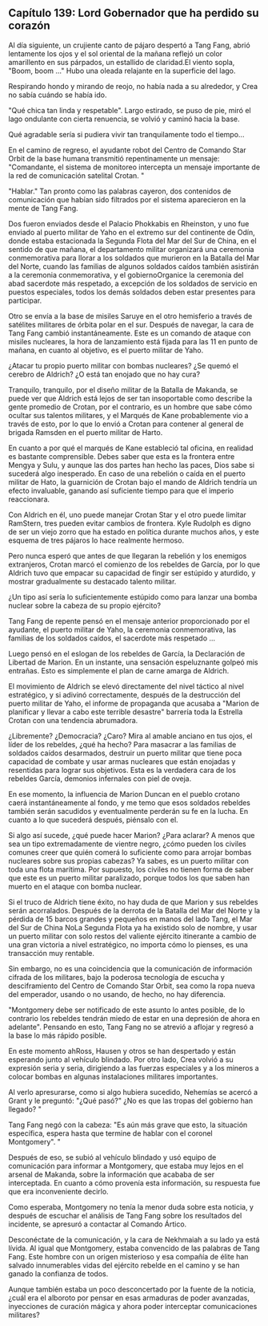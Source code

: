 
## Capítulo 139: Lord Gobernador que ha perdido su corazón

Al día siguiente, un crujiente canto de pájaro despertó a Tang Fang, abrió lentamente los ojos y el sol oriental de la mañana reflejó un color amarillento en sus párpados, un estallido de claridad.El viento sopla, "Boom, boom ..." Hubo una oleada relajante en la superficie del lago.

Respirando hondo y mirando de reojo, no había nada a su alrededor, y Crea no sabía cuándo se había ido.

"Qué chica tan linda y respetable". Largo estirado, se puso de pie, miró el lago ondulante con cierta renuencia, se volvió y caminó hacia la base.

Qué agradable sería si pudiera vivir tan tranquilamente todo el tiempo...

En el camino de regreso, el ayudante robot del Centro de Comando Star Orbit de la base humana transmitió repentinamente un mensaje: "Comandante, el sistema de monitoreo intercepta un mensaje importante de la red de comunicación satelital Crotan. "

"Hablar." Tan pronto como las palabras cayeron, dos contenidos de comunicación que habían sido filtrados por el sistema aparecieron en la mente de Tang Fang.

Dos fueron enviados desde el Palacio Phokkabis en Rheinston, y uno fue enviado al puerto militar de Yaho en el extremo sur del continente de Odín, donde estaba estacionada la Segunda Flota del Mar del Sur de China, en el sentido de que mañana, el departamento militar organizará una ceremonia conmemorativa para llorar a los soldados que murieron en la Batalla del Mar del Norte, cuando las familias de algunos soldados caídos también asistirán a la ceremonia conmemorativa, y el gobiernoOrganice la ceremonia del abad sacerdote más respetado, a excepción de los soldados de servicio en puestos especiales, todos los demás soldados deben estar presentes para participar.

Otro se envía a la base de misiles Saruye en el otro hemisferio a través de satélites militares de órbita polar en el sur. Después de navegar, la cara de Tang Fang cambió instantáneamente. Este es un comando de ataque con misiles nucleares, la hora de lanzamiento está fijada para las 11 en punto de mañana, en cuanto al objetivo, es el puerto militar de Yaho.

¿Atacar tu propio puerto militar con bombas nucleares? ¿Se quemó el cerebro de Aldrich? ¿O está tan enojado que no hay cura?

Tranquilo, tranquilo, por el diseño militar de la Batalla de Makanda, se puede ver que Aldrich está lejos de ser tan insoportable como describe la gente promedio de Crotan, por el contrario, es un hombre que sabe cómo ocultar sus talentos militares, y el Marqués de Kane probablemente vio a través de esto, por lo que lo envió a Crotan para contener al general de brigada Ramsden en el puerto militar de Harto.

En cuanto a por qué el marqués de Kane estableció tal oficina, en realidad es bastante comprensible. Debes saber que esta es la frontera entre Mengya y Sulu, y aunque las dos partes han hecho las paces, Dios sabe si sucederá algo inesperado. En caso de una rebelión o caída en el puerto militar de Hato, la guarnición de Crotan bajo el mando de Aldrich tendría un efecto invaluable, ganando así suficiente tiempo para que el imperio reaccionara.

Con Aldrich en él, uno puede manejar Crotan Star y el otro puede limitar RamStern, tres pueden evitar cambios de frontera. Kyle Rudolph es digno de ser un viejo zorro que ha estado en política durante muchos años, y este esquema de tres pájaros lo hace realmente hermoso.

Pero nunca esperó que antes de que llegaran la rebelión y los enemigos extranjeros, Crotan marcó el comienzo de los rebeldes de García, por lo que Aldrich tuvo que empacar su capacidad de fingir ser estúpido y aturdido, y mostrar gradualmente su destacado talento militar.

¿Un tipo así sería lo suficientemente estúpido como para lanzar una bomba nuclear sobre la cabeza de su propio ejército?

Tang Fang de repente pensó en el mensaje anterior proporcionado por el ayudante, el puerto militar de Yaho, la ceremonia conmemorativa, las familias de los soldados caídos, el sacerdote más respetado ...

Luego pensó en el eslogan de los rebeldes de García, la Declaración de Libertad de Marion. En un instante, una sensación espeluznante golpeó mis entrañas. Esto es simplemente el plan de carne amarga de Aldrich.

El movimiento de Aldrich se elevó directamente del nivel táctico al nivel estratégico, y si adivinó correctamente, después de la destrucción del puerto militar de Yaho, el informe de propaganda que acusaba a "Marion de planificar y llevar a cabo este terrible desastre" barrería toda la Estrella Crotan con una tendencia abrumadora.

¿Libremente? ¿Democracia? ¿Caro? Mira al amable anciano en tus ojos, el líder de los rebeldes, ¿qué ha hecho? Para masacrar a las familias de soldados caídos desarmados, destruir un puerto militar que tiene poca capacidad de combate y usar armas nucleares que están enojadas y resentidas para lograr sus objetivos. Esta es la verdadera cara de los rebeldes García, demonios infernales con piel de oveja.

En ese momento, la influencia de Marion Duncan en el pueblo crotano caerá instantáneamente al fondo, y me temo que esos soldados rebeldes también serán sacudidos y eventualmente perderán su fe en la lucha. En cuanto a lo que sucederá después, piénsalo con el.

Si algo así sucede, ¿qué puede hacer Marion? ¿Para aclarar? A menos que sea un tipo extremadamente de vientre negro, ¿cómo pueden los civiles comunes creer que quién comerá lo suficiente como para arrojar bombas nucleares sobre sus propias cabezas? Ya sabes, es un puerto militar con toda una flota marítima. Por supuesto, los civiles no tienen forma de saber que este es un puerto militar paralizado, porque todos los que saben han muerto en el ataque con bomba nuclear.

Si el truco de Aldrich tiene éxito, no hay duda de que Marion y sus rebeldes serán acorralados. Después de la derrota de la Batalla del Mar del Norte y la pérdida de 15 barcos grandes y pequeños en manos del lado Tang, el Mar del Sur de China NoLa Segunda Flota ya ha existido solo de nombre, y usar un puerto militar con solo restos del valiente ejército itinerante a cambio de una gran victoria a nivel estratégico, no importa cómo lo pienses, es una transacción muy rentable.

Sin embargo, no es una coincidencia que la comunicación de información cifrada de los militares, bajo la poderosa tecnología de escucha y desciframiento del Centro de Comando Star Orbit, sea como la ropa nueva del emperador, usando o no usando, de hecho, no hay diferencia.

"Montgomery debe ser notificado de este asunto lo antes posible, de lo contrario los rebeldes tendrán miedo de estar en una depresión de ahora en adelante". Pensando en esto, Tang Fang no se atrevió a aflojar y regresó a la base lo más rápido posible.

En este momento ahRoss, Hausen y otros se han despertado y están esperando junto al vehículo blindado. Por otro lado, Crea volvió a su expresión seria y seria, dirigiendo a las fuerzas especiales y a los mineros a colocar bombas en algunas instalaciones militares importantes.

Al verlo apresurarse, como si algo hubiera sucedido, Nehemías se acercó a Grant y le preguntó: "¿Qué pasó?" ¿No es que las tropas del gobierno han llegado? "

Tang Fang negó con la cabeza: "Es aún más grave que esto, la situación específica, espera hasta que termine de hablar con el coronel Montgomery". "

Después de eso, se subió al vehículo blindado y usó equipo de comunicación para informar a Montgomery, que estaba muy lejos en el arsenal de Makanda, sobre la información que acababa de ser interceptada. En cuanto a cómo provenía esta información, su respuesta fue que era inconveniente decirlo.

Como esperaba, Montgomery no tenía la menor duda sobre esta noticia, y después de escuchar el análisis de Tang Fang sobre los resultados del incidente, se apresuró a contactar al Comando Ártico.

Desconéctate de la comunicación, y la cara de Nekhmaiah a su lado ya está lívida. Al igual que Montgomery, estaba convencido de las palabras de Tang Fang. Este hombre con un origen misterioso y esa compañía de élite han salvado innumerables vidas del ejército rebelde en el camino y se han ganado la confianza de todos.

Aunque también estaba un poco desconcertado por la fuente de la noticia, ¿cuál era el alboroto por pensar en esas armaduras de poder avanzadas, inyecciones de curación mágica y ahora poder interceptar comunicaciones militares?